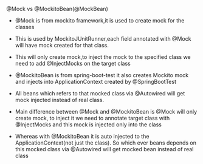 @Mock vs @MockitoBean(@MockBean)

* @Mock is from mockito framework,it is used to create mock for the classes
* This is used by MockitoJUnitRunner,each field annotated with @Mock will have mock created for that class.
* This will only create mock,to inject the mock to the specified class we need to add @InjectMocks on the target class


* @MockitoBean is from spring-boot-test it also creates Mockito mock and injects into ApplicationContext created by @SpringBootTest
* All beans which refers to that mocked class via @Autowired will get mock injected instead of real class.


* Main difference between @Mock and @MockitoBean is @Mock will only create mock, to inject it we need to annotate target class with @InjectMocks and this mock is injected only into the class
* Whereas with @MockitoBean it is auto injected to the ApplicationContext(not just the class). So which ever beans depends on this mocked class via @Autowired will get mocked bean instead of real class